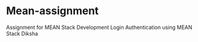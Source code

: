 # Mean-assignment

Assignment for MEAN Stack Development
Login Authentication using MEAN Stack
Diksha

